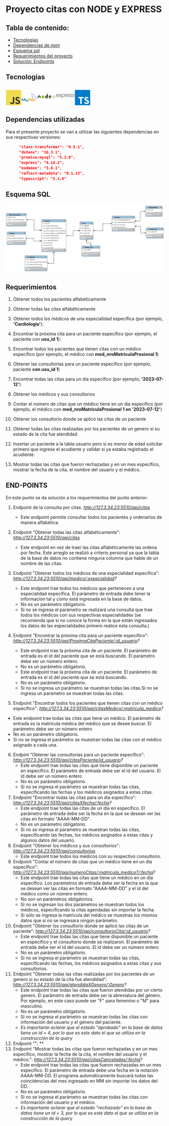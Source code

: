 # Proyecto citas con NODE y EXPRESS

## Tabla de contenido:

- [Tecnologias](#tecnologías)
- [Dependencias de npm](#dependencias-utilizadas)
- [Esquema sql](#esquema-sql)
- [Requerimientos del proyecto](#requerimientos)
- [Solución: Endpoints](#end-points)

## Tecnologías

<img src="https://raw.githubusercontent.com/devicons/devicon/master/icons/javascript/javascript-original.svg" alt="javascript" width="50" height="50"/><img src="https://raw.githubusercontent.com/devicons/devicon/master/icons/mysql/mysql-original-wordmark.svg" alt="mysql" width="50" height="50"/><img src="https://raw.githubusercontent.com/devicons/devicon/master/icons/nodejs/nodejs-original-wordmark.svg" alt="nodejs" width="60" height="60"/><img src="https://raw.githubusercontent.com/devicons/devicon/master/icons/express/express-original-wordmark.svg" alt="express" width="60" height="60"/><img src="https://raw.githubusercontent.com/devicons/devicon/master/icons/typescript/typescript-original.svg" alt="typescript" width="50" height="50"/> 

## Dependencias utilizadas

Para el presente proyecto se van a utilizar las siguientes dependencias en sus respectivas versiones:

  ```json
        "class-transformer": "0.5.1",
        "dotenv": "16.3.1",
        "promise-mysql": "5.2.0",
        "express": "4.18.2",
        "nodemon": "3.0.1",
        "reflect-metadata": "0.1.13",
        "typescript": "5.1.6"
  ```

## Esquema SQL 

![esquemaSql](./diagrama.png)



## Requerimientos

1. Obtener todos los pacientes alfabéticamente

2. Obtener todas las citas alfabéticamente

3. Obtener todos los médicos de una especialidad específica (por ejemplo, **'Cardiología'**):

4. Encontrar la próxima cita para un paciente específico (por ejemplo, el paciente con **usu_id 1**):

5. Encontrar todos los pacientes que tienen citas con un médico específico (por ejemplo, el médico con **med_nroMatriculaProsional 1**)

6. Obtener las consultorías para un paciente específico (por ejemplo, paciente **con usu_id 1**)

7. Encontrar todas las citas para un día específico (por ejemplo, **'2023-07-12'**)

8. Obtener los médicos y sus consultorios

9. Contar el número de citas que un médico tiene en un día específico (por ejemplo, el médico con **med_nroMatriculaProsional 1 en '2023-07-12'**)

10. Obtener los consultorio donde se aplicó las citas de un paciente

11. Obtener todas las citas realizadas por los pacientes de un genero si su estado de la cita fue atendidad

12. Insertar un paciente a la tabla usuario pero si es menor de edad solicitar primero que ingrese el acudiente y validar si ya estaba registrado el acudiente.

13. Mostrar todas las citas que fueron rechazadas y en un mes específico, mostrar la fecha de la cita, el nombre del usuario y el médico.



## END-POINTS  

En este punto se da solución a los requerimientos del punto anterior:

1. Endpoint de la consulta por citas. *http://127.3.34.23:5510/api/citas*
   * Este endpoint permite consultar todos los pacientes y ordenarlos de manera alfabética.

2. Endpoint "Obtener todas las citas alfabéticamente":  *http://127.3.34.23:5510/api/citas*
   * Este endpoint en vez de traer las citas alfabéticamente las ordena por fecha. Este arreglo se realizó a criterio personal ya que la tabla de la base de datos no contiene ninguna columna que hable de un nombre de las citas.
3. Endpoint "Obtener todos los médicos de una especialidad específica": *http://127.3.34.23:5510/api/medico/:especialidad?*
   * Este endpoint trae todos los médicos que pertenecen a una especialidad específica. El parámetro de entrada debe tener la información tal y como está ingresada en la base de datos. 
   * No es un parámetro obligatorio. 
   * Si no se ingresa el parámetro se realizará una consulta que trae todos los médicos con sus respectivas especialidades (se recomienda que si no conoce la forma en la que están ingresados los datos de las especialidades primero realice esta consulta.)
4. Endpoint "Encontrar la próxima cita para un paciente específico": *http://127.3.34.23:5510/api/ProximaCitaPaciente/:id_usuario?*
   * Este endpoint trae la próxima cita de un paciente. El parámetro de entrada es el id del paciente que se está buscando. El parámetro debe ser un número entero.
   * No es un parámetro obligatorio.
   * Este endpoint trae la próxima cita de un paciente. El parámetro de entrada es el id del paciente que se está buscando.
   * No es un parámetro obligatorio.
   * Si no se ingresa un parámetro se muestran todas las citas.Si no se ingresa un parámetro se muestran todas las citas.
5.  Endpoint "Encontrar todos los pacientes que tienen citas con un médico específico": *http://127.3.34.23:5510/api/citasMedico/:matricula_medico?*
   * Este endpoint trae todas las citas que tiene un médico. El parámetro de entrada es la matricula médica del médico que se desee buscar. El parámetro debe ser un número entero
   * No es un parámetro obligatorio.
   * Si no se ingresa el parámetro se muestran todas las citas con el médico asignado a cada una.
6. Endpint "Obtener las consultorías para un paciente específico": *http://127.3.34.23:5510/api/citasPaciente/id_usuario?*
   * Este endpoint trae todas las citas que tiene disponible un paciente en específico. El parámetro de entrada debe ser el id del usuario. El id debe ser un número entero
   * No es un parámetro obligatorio.
   * Si no se ingresa el parámetro se muestran todas las citas, especificando las fechas y los médicos asignados a estas citas.
7. Endpoint "Encontrar todas las citas para un día específico": *http://127.3.34.23:5510/api/citasXfecha/:fecha?*
   * Este endpoint trae todas las citas de un día en específico. El parámetro de entrada debe ser la fecha en la que se desean ver las citas en formato "AAAA-MM-DD".
   * No es un parámetro obligatorio.
   * Si no se ingresa el parámetro se muestran todas las citas, especificando las fechas, los médicos asignados a estas citas y algunos datos del usuario.
8. Endpoint "Obtener los médicos y sus consultorios":  *http://127.3.34.23:5510/api/consultorios*
   * Este endpoint trae todos los médicos con su respectivo consultorio.
9. Endpoint "Contar el número de citas que un médico tiene en un día específico": *http://127.3.34.23:5510/api/numeroCitas/:matricula_medico?/:fecha?*
   * Este endpoint trae todas las citas que tiene un médico en un día específico. Los parámetros de entrada debe ser la fecha en la que se desean ver las citas en formato "AAAA-MM-DD" y el id del médico como un número entero.
   * No son un parámetros obligatorios.
   * Si no se ingresan los dos parámetros se muestran todos los médicos, especificando la citas agendadas sin importar la fecha.
   * Si sólo se ingresa la matrícula del médico se muestras los mismos datos que si no se ingresara ningún parámetro.
10. Endpoint "Obtener los consultorio donde se aplicó las citas de un paciente": *http://127.3.34.23:5510/api/consultorioCita/:id_usuario?*
    * Este endpoint trae todas las citas que tiene disponible un paciente en específico y el consultorio donde se realizaron. El parámetro de entrada debe ser el id del usuario. El id debe ser un número entero
    * No es un parámetro obligatorio.
    * Si no se ingresa el parámetro se muestran todas las citas, especificando las fechas, los médicos asignados a estas citas y sus consultorios.
11. Endpoint "Obtener todas las citas realizadas por los pacientes de un genero si su estado de la cita fue atendidad": *http://127.3.34.23:5510/api/atendidaXGenero/:Genero?*
    * Este endpoint trae todas las citas que fueron atendidas por un cierto genero. El parámetro de entrada debe ser la abreviatura del género. Por ejemplo, en este caso puede ser "F" para femenino o "M" para masculino.
    * No es un parámetro obligatorio.
    * Si no se ingresa el parámetro se muestran todas las citas con información del usuario y el género del paciente.
    * *Es importante aclarar que el estado "aprobado" en la base de datos tiene un id = 4, por lo que es este dato el que se utiliza en la construcción de la query*
12. Endpoint "": **
13. Endpoint "Mostrar todas las citas que fueron rechazadas y en un mes específico, mostrar la fecha de la cita, el nombre del usuario y el médico.": *http://127.3.34.23:5510/api/citasCanceladas/:fecha?*
    * Este endpoint trae todas las citas que fueron rechazadas en un mes específico. El parámetro de entrada debe una fecha en la notación AAAA-MM-DD. El programa automáticamente buscará todas las coincidencias del mes ingresado en MM sin importar los datos del DD.
    * No es un parámetro obligatorio.
    * Si no se ingresa el parámetro se muestran todas las citas con información del usuario y el médico.
    * *Es importante aclarar que el estado "rechazado" en la base de datos tiene un id = 3, por lo que es este dato el que se utiliza en la construcción de la query*








